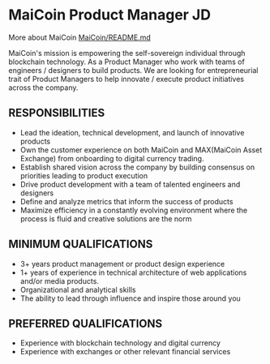 # MaiCoin Product Manager JD

More about MaiCoin [MaiCoin/README.md](README.md)

MaiCoin's mission is empowering the self-sovereign individual through blockchain technology. 
As a Product Manager who work with teams of engineers / designers to build products. We are looking for entrepreneurial trait of Product Managers to help innovate / execute product initiatives across the company.

## RESPONSIBILITIES

* Lead the ideation, technical development, and launch of innovative products
* Own the customer experience on both MaiCoin and MAX(MaiCoin Asset Exchange) from onboarding to digital currency trading.
* Establish shared vision across the company by building consensus on priorities leading to product execution
* Drive product development with a team of talented engineers and designers
* Define and analyze metrics that inform the success of products
* Maximize efficiency in a constantly evolving environment where the process is fluid and creative solutions are the norm

## MINIMUM QUALIFICATIONS

* 3+ years product management or product design experience
* 1+ years of experience in technical architecture of web applications and/or media products.
* Organizational and analytical skills
* The ability to lead through influence and inspire those around you

## PREFERRED QUALIFICATIONS

* Experience with blockchain technology and digital currency 
* Experience with exchanges or other relevant financial services

